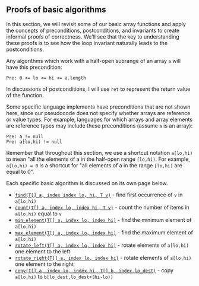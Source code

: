 ## Proofs of basic algorithms

In this section,
we will revisit some of our basic array functions
and apply the concepts of preconditions,
postconditions, and invariants to create
informal proofs of correctness.
We'll see that the key to understanding these proofs
is to see how the loop invariant naturally leads
to the postconditions.

Any algorithms which work
with a half-open subrange of an array `a`
will have this precondition:
```
Pre: 0 <= lo <= hi <= a.length
```
In discussions of postconditions,
I will use `ret` to represent
the return value of the function.

Some specific language implements have preconditions
that are not shown here,
since our pseudocode does not specify
whether arrays are reference or value
types.
For example, languages for which arrays
and array elements are reference types
may include these preconditions
(assume `a` is an array):
```
Pre: a != null
Pre: a[lo,hi) != null
```

Remember that throughout this section,
we use a shortcut notation `a[lo,hi)`
to mean "all the elements of a in the
half-open range `[lo,hi)`.
For example, `a[lo,hi) = 0`
is a shortcut for "all elements of a
in the range `[lo,hi)` are equal to 0".

Each specific basic algorithm is discussed
on its own page below.

* [`find(T[] a, index index lo, hi, T v)`](../algorithms-proof/find.md) - find first occurrence of `v` in `a[lo,hi)`
* [`count(T[] a, index lo, index hi, T v)`](../algorithms-proof/count.md) - count the number of items in `a[lo,hi)` equal to `v`
* [`min_element(T[] a, index lo, index hi)`](../algorithms-proof/min-element.md) - find the minimum element of `a[lo,hi)`
* [`max_element(T[] a, index lo, index hi)`](../algorithms-proof/max-element.md) - find the maximum element of `a[lo,hi)`
* [`rotate_left(T[] a, index lo, index hi)`](../algorithms-proof/rotate-left.md) - rotate elements of `a[lo,hi)` one element to the left
* [`rotate_right(T[] a, index lo, index hi)`](../algorithms-proof/rotate-right.md) - rotate elements of `a[lo,hi)` one element to the right
* [`copy(T[] a, index lo, index hi, T[] b, index lo_dest)`](../algorithms-proof/copy.md) - copy `a[lo,hi)` to `b[lo_dest,lo_dest+(hi-lo))`

